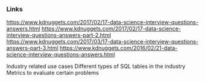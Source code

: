 ### Links
https://www.kdnuggets.com/2017/02/17-data-science-interview-questions-answers.html
https://www.kdnuggets.com/2017/02/17-data-science-interview-questions-answers-part-2.html
https://www.kdnuggets.com/2017/03/17-data-science-interview-questions-answers-part-3.html
https://www.kdnuggets.com/2016/02/21-data-science-interview-questions-answers.html



Industry related use cases
Different types of SQL tables in the industry
Metrics to evaluate certain problems
